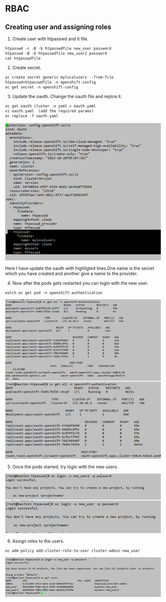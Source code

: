# RBAC
## Creating user and assigning roles 

1. Create user with htpasswd and it file.
```
htpasswd -c -B -b htpasswdfile new_user password
htpasswd -B -b htpasswdfile new_user2 password
cat htpasswdfile
```

2. Create secret.

```
oc create secret generic mylocalusers --from-file htpasswd=htpasswdfile -n openshift-config
oc get secret -n openshift-config
```
3. Update the oauth. Change the oauth file and replce it.
```
oc get oauth cluster -o yaml > oauth.yaml
vi oauth.yaml  (add the required params)
oc replace -f oauth.yaml
```
![Alt text](../Images-all/image-12.png)

Here I have update the oauth with highligted lines.One name is the secret which you have created and another give a name to the provider.

4. Now after the pods gets restarted you can login with the new user.

```
watch oc get pod -n openshift-authentication
```

![Alt text](../Images-all/image-13.png)
![Alt text](../Images-all/image-14.png)

5. Once the pods started, try login with the new users.

![Alt text](../Images-all/image-15.png)
![Alt text](../Images-all/image-16.png)

6. Assign roles to the users.
```
oc adm policy add-cluster-role-to-user cluster-admin new_user
```
![Alt text](../Images-all/image.png)


